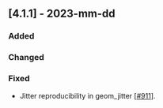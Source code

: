 ## [4.1.1] - 2023-mm-dd

### Added

### Changed

### Fixed
- Jitter reproducibility in geom_jitter [[#911](https://github.com/JetBrains/lets-plot/issues/911)].

